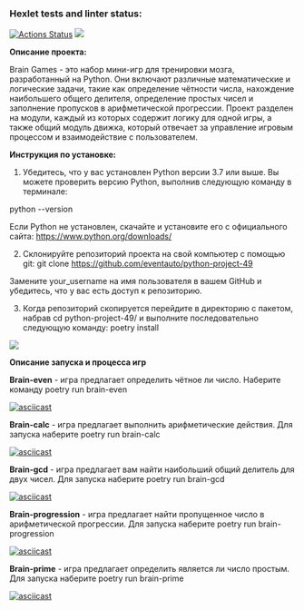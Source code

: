 ### Hexlet tests and linter status:
[![Actions Status](https://github.com/eventauto/python-project-49/workflows/hexlet-check/badge.svg)](https://github.com/eventauto/python-project-49/actions)
<a href="https://codeclimate.com/github/eventauto/python-project-49/maintainability"><img src="https://api.codeclimate.com/v1/badges/7d3af563c2e8bbcd746b/maintainability" /></a>

**Описание проекта:**

Brain Games - это набор мини-игр для тренировки мозга, разработанный на Python. Они включают различные математические и логические задачи, такие как определение чётности числа, нахождение наибольшего общего делителя, определение простых чисел и заполнение пропусков в арифметической прогрессии. Проект разделен на модули, каждый из которых содержит логику для одной игры, а также общий модуль движка, который отвечает за управление игровым процессом и взаимодействие с пользователем.

**Инструкция по установке:**

1. Убедитесь, что у вас установлен Python версии 3.7 или выше. Вы можете проверить версию Python, выполнив следующую команду в терминале:

python --version

Если Python не установлен, скачайте и установите его с официального сайта: https://www.python.org/downloads/

2. Склонируйте репозиторий проекта на свой компьютер с помощью git: git clone https://github.com/eventauto/python-project-49

Замените your_username на имя пользователя в вашем GitHub и убедитесь, что у вас есть доступ к репозиторию.

3. Когда репозиторий скопируется перейдите в директорию с пакетом, набрав cd python-project-49/ и выполните последовательно следующую команду:
poetry install


<a href="https://asciinema.org/a/q2RMwjolusLtyA5BPoNV8lbwj" target="_blank"><img src="https://asciinema.org/a/q2RMwjolusLtyA5BPoNV8lbwj.svg" /></a>

**Описание запуска и процесса игр**

**Brain-even** - игра предлагает определить чётное ли число. Наберите команду poetry run brain-even

[![asciicast](https://asciinema.org/a/GpmVW46yZVAJPsoZbiUAV6xeI.svg)](https://asciinema.org/a/GpmVW46yZVAJPsoZbiUAV6xeI)

**Brain-calc** - игра предлагает выполнить арифметические действия. Для запуска наберите poetry run brain-calc

[![asciicast](https://asciinema.org/a/lFGlrtH5ay2yze1DwzX6TPpjK.svg)](https://asciinema.org/a/lFGlrtH5ay2yze1DwzX6TPpjK)

**Brain-gcd** - игра предлагает вам найти наибольший общий делитель для двух чисел. Для запуска наберите poetry run brain-gcd

[![asciicast](https://asciinema.org/a/HzjqKW6kxqdGINU1FxeuIGkOA.svg)](https://asciinema.org/a/HzjqKW6kxqdGINU1FxeuIGkOA)

**Brain-progression** - игра предлагает найти пропущенное число в арифметической прогрессии. Для запуска наберите poetry run brain-progression

[![asciicast](https://asciinema.org/a/LqFrXAPqj41Z8rx3TTfWV5tQn.svg)](https://asciinema.org/a/LqFrXAPqj41Z8rx3TTfWV5tQn)

**Brain-prime** - игра предлагает определить является ли число простым.  Для запуска наберите poetry run brain-prime

[![asciicast](https://asciinema.org/a/mUwOfBUPjrpPj37VXCnFLOap6.svg)](https://asciinema.org/a/mUwOfBUPjrpPj37VXCnFLOap6)